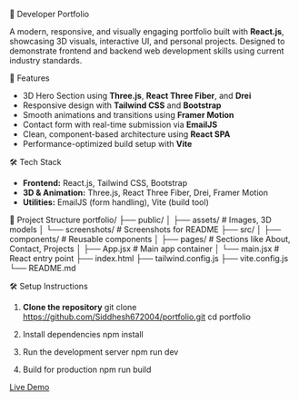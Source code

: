 💼 Developer Portfolio

A modern, responsive, and visually engaging portfolio built with **React.js**, showcasing 3D visuals, interactive UI, and personal projects. Designed to demonstrate frontend and backend web development skills using current industry standards.

🚀 Features

- 3D Hero Section using **Three.js**, **React Three Fiber**, and **Drei**
- Responsive design with **Tailwind CSS** and **Bootstrap**
- Smooth animations and transitions using **Framer Motion**
- Contact form with real-time submission via **EmailJS**
- Clean, component-based architecture using **React SPA**
- Performance-optimized build setup with **Vite**

🛠️ Tech Stack

- **Frontend:** React.js, Tailwind CSS, Bootstrap
- **3D & Animation:** Three.js, React Three Fiber, Drei, Framer Motion
- **Utilities:** EmailJS (form handling), Vite (build tool)

📁 Project Structure
portfolio/
├── public/
│ ├── assets/ # Images, 3D models
│ └── screenshots/ # Screenshots for README
├── src/
│ ├── components/ # Reusable components
│ ├── pages/ # Sections like About, Contact, Projects
│ ├── App.jsx # Main app container
│ └── main.jsx # React entry point
├── index.html
├── tailwind.config.js
├── vite.config.js
└── README.md

🛠️ Setup Instructions

1. **Clone the repository**
git clone https://github.com/Siddhesh672004/portfolio.git
cd portfolio

2. Install dependencies
npm install

3. Run the development server
npm run dev

4. Build for production
npm run build

[Live Demo](https://siddhesh-chaudhari.web.app/)

